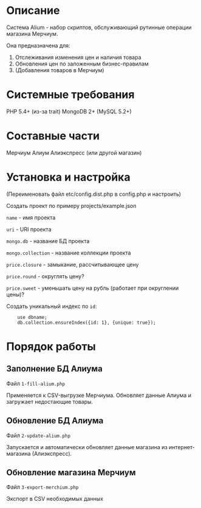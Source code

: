 Описание
========

Система Alium - набор скриптов, обслуживающий рутинные операции магазина Мерчиум.

Она предназначена для:
1. Отслеживания изменения цен и наличия товара
2. Обновления цен по заложенным бизнес-правилам
3. (Добавления товаров в Мерчиум)

Системные требования
====================

PHP 5.4+ (из-за trait)
MongoDB 2+
(MySQL 5.2+)

Составные части
===============

Мерчиум
Алиум
Алиэкспресс (или другой магазин)



Установка и настройка
=====================

(Переименовать файл etc/config.dist.php в config.php и настроить)

Создать проект по примеру projects/example.json

`name` - имя проекта

`uri` - URI проекта

`mongo.db` - название БД проекта

`mongo.collection` - название коллекции проекта

`price.closure` - замыкание, рассчитывающее цену

`price.round` - округлять цену?

`price.sweet` - уменьшать цену на рубль (работает при округлении цены)?

Создать уникальный индекс по `id`:

        use dbname;
        db.collection.ensureIndex({id: 1}, {unique: true});


Порядок работы
==============

Заполнение БД Алиума
--------------------

Файл `1-fill-alium.php`

Применяется к CSV-выгрузке Мерчиума. Обновляет данные Алиума и загружает недостающие товары.

Обновление БД Алиума
--------------------

Файл `2-update-alium.php`

Запускается и автоматически обновляет данные магазина из интернет-магазина (Алиэкспресс).


Обновление магазина Мерчиум
---------------------------

Файл `3-export-merchium.php`

Экспорт в CSV необходимых данных
